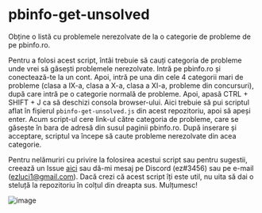 # pbinfo-get-unsolved
Obține o listă cu problemele nerezolvate de la o categorie de probleme de pe pbinfo.ro.

Pentru a folosi acest script, întâi trebuie să cauți categoria de probleme unde vrei să găsești problemele nerezolvate. Intră pe pbinfo.ro și conectează-te la un cont. Apoi, intră pe una din cele 4 categorii mari de probleme (clasa a IX-a, clasa a X-a, clasa a XI-a, probleme din concursuri), după care intră pe o categorie normală de probleme. Apoi, apasă CTRL + SHIFT + J ca să deschizi consola browser-ului. Aici trebuie să pui scriptul aflat în fișierul `pbinfo-get-unsolved.js` din acest repozitoriu, apoi să apeși enter. Acum script-ul cere link-ul către categoria de probleme, care se găsește în bara de adresă din susul paginii pbinfo.ro. După inserare și acceptare, scriptul va începe să caute probleme nerezolvate din acea categorie.

Pentru nelămuriri cu privire la folosirea acestui script sau pentru sugestii, creează un Issue [aici](https://github.com/ezluci/pbinfo-get-unsolved/issues) sau dă-mi mesaj pe Discord (ez#3456) sau pe e-mail (ezluci1@gmail.com). Dacă crezi că acest script îți este util, nu uita să dai o steluță la repozitoriu în colțul din dreapta sus. Mulțumesc!

![image](https://user-images.githubusercontent.com/68049793/165630490-1a8feb3a-1fde-424b-acee-e7e499921dd7.png)
